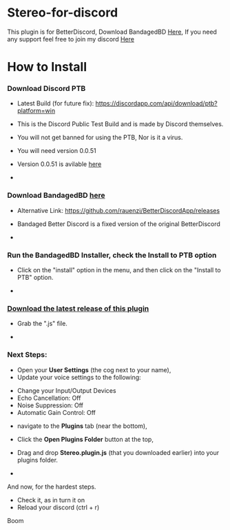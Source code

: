 # Stereo-for-discord

This plugin is for BetterDiscord, Download BandagedBD [Here](http://github.com), 
If you need any support feel free to join my discord [Here](https://discord.gg/3XwZpVAyAV)

# How to Install

### Download Discord PTB
* Latest Build (for future fix): https://discordapp.com/api/download/ptb?platform=win
* This is the Discord Public Test Build and is made by Discord themselves.
* You will not get banned for using the PTB, Nor is it a virus.
* You will need version 0.0.51
* Version 0.0.51 is avilable [here](https://github.com/portapps/discord-ptb-portable/releases/tag/0.0.51-7)

*

### Download BandagedBD [here](https://github.com/rauenzi/BetterDiscordApp/releases)
* Alternative Link: https://github.com/rauenzi/BetterDiscordApp/releases
* Bandaged Better Discord is a fixed version of the original BetterDiscord

*

### Run the BandagedBD Installer, check the **Install to PTB** option
* Click on the "install" option in the menu, and then click on the "Install to PTB" option.

*

### [Download the latest release of this plugin](https://github.com/dylandotjava/Stereo-for-discord/releases)
* Grab the ".js" file.

*

### Next Steps:
* Open your **User Settings** (the cog next to your name),
* Update your voice settings to the following:
- Change your Input/Output Devices
- Echo Cancellation: Off
- Noise Suppression: Off
- Automatic Gain Control: Off
* navigate to the **Plugins** tab (near the bottom), 
* Click the **Open Plugins Folder** button at the top, 
* Drag and drop **Stereo.plugin.js** (that you downloaded earlier) into your plugins folder. 

*

And now, for the hardest steps.
* Check it, as in turn it on
* Reload your discord (ctrl + r)

Boom
